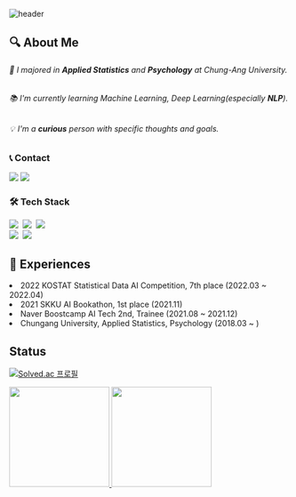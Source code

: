 
![header](https://capsule-render.vercel.app/api?type=waving&color=auto&height=200&section=header&text=Chaewon%20Yoon&fontSize=60)

<h2 align="left"> 🔍 About Me </h2>
<p >
  <h6 align="left"> 📜 I majored in <b>Applied Statistics</b> and <b>Psychology</b> at Chung-Ang University. </h6> 
  <h6 align="left"> 📚 I'm currently learning Machine Learning, Deep Learning(especially <b>NLP</b>). </h6> 
  <h6 align="left"> 💡 &hairsp;I'm a <b>curious</b> person with specific thoughts and goals. </h6> 

</p>

<!--h6 align="center"> 📜 I majored in <b>Applied Statistics</b> and <b>Psychology</b> at Chung-Ang University.&thinsp; </h6>
<h6 align="center"> 📚 I'm currently learning Machine Learning, Deep Learning(especially <b>NLP</b>). </h6>
<h6 align="center"> 🔑 I'm a <b>curious</b> person with specific thoughts and goals. &emsp;&emsp;&emsp;&emsp;&emsp;&emsp;&emsp;&emsp; </h6>
<h6 align="center"> 💡 I study hard day and night to be an <b>active and enthusiastic</b> developer. &ensp; </h6-->


<h3 >📞 Contact</h3>
<p >
  <a href="mailto:ycw0363@gmail.com"><img src="https://img.shields.io/badge/Gmail-d14836?style=flat-square&logo=Gmail&logoColor=white&link=eunjinhh131@gmail.com"/></a>
  <a href="https://chaeon-story.tistory.com/"><img src="https://img.shields.io/badge/Tech Blog-09B3AF?style=flat-square&logo=Blogger&logoColor=white"/></a>
  
</p>
<h3 >🛠 Tech Stack</h3>
<p >
  <img src="https://img.shields.io/badge/Python-3766AB?style=flat-square&logo=Python&logoColor=white"/></a>&nbsp 
  <img src="https://img.shields.io/badge/R-276DC3?style=flat-square&logo=R&logoColor=white"/></a>&nbsp 
  <img src="https://img.shields.io/badge/MySQL-4479A1?style=flat-square&logo=mysql&logoColor=white"/></a>&nbsp 
  <!--img src="https://img.shields.io/badge/C++-00599C?style=flat-square&logo=C%2B%2B&&logoColor=white"/></a>&nbsp -->
</br>
  <img src="https://img.shields.io/badge/Pytorch-d12833?style=flat-square&logo=Pytorch&logoColor=white"/></a>&nbsp
  <img src="https://img.shields.io/badge/TensorFlow-FF6F00?style=flat-square&logo=TensorFlow&logoColor=white"/></a>&nbsp

</p>
<h2 align="left">📖 Experiences</h2>
<p align="center">
  <li align ="left">2022 KOSTAT Statistical Data AI Competition, 7th place (2022.03 ~ 2022.04)</li>
  <li align ="left">2021 SKKU AI Bookathon, 1st place (2021.11)</li>
  <li align ="left">Naver Boostcamp AI Tech 2nd, Trainee (2021.08 ~ 2021.12)</li>
  <li align ="left">Chungang University, Applied Statistics, Psychology (2018.03 ~ )</li>
</p>

<h2 align="left"> Status </h2>


[![Solved.ac
프로필](http://mazassumnida.wtf/api/mini/generate_badge?boj=dbschae1)](https://solved.ac/dbschae1)

<p >
   <a href="https://github.com/anuraghazra/github-readme-stats">
   <img height="180px" src="https://github-readme-stats.vercel.app/api?username=chaeondev&show_icons=true&count_private=true&theme=swift" />
   </a>
   <a href="https://github.com/anuraghazra/github-readme-stats">
   <img height="180px" src="https://github-readme-stats.vercel.app/api/top-langs/?username=chaeondev&theme=swift" />
  </a> 
</p>


<!-- 
<img height="180px" src="http://mazandi.herokuapp.com/api?handle=dbschae1&theme=cold"/>
-->


<!--
**ycw0363/ycw0363** is a ✨ _special_ ✨ repository because its `README.md` (this file) appears on your GitHub profile.

Here are some ideas to get you started:

- 🔭 I’m currently working on ...
- 🌱 I’m currently learning ...
- 👯 I’m looking to collaborate on ...
- 🤔 I’m looking for help with ...
- 💬 Ask me about ...
- 📫 How to reach me: ...
- 😄 Pronouns: ...
- ⚡ Fun fact: ...
-->
